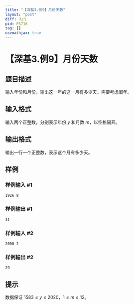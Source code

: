 ```yaml
---
title: "【深基3.例9】月份天数"
layout: "post"
diff: 入门
pid: P5716
tag: []
usemathjax: true
---
```


# 【深基3.例9】月份天数
## 题目描述

输入年份和月份，输出这一年的这一月有多少天。需要考虑闰年。
## 输入格式

输入两个正整数，分别表示年份 $y$ 和月数 $m$，以空格隔开。
## 输出格式

输出一行一个正整数，表示这个月有多少天。
## 样例

### 样例输入 #1
```
1926 8
```
### 样例输出 #1
```
31
```
### 样例输入 #2
```
2000 2
```
### 样例输出 #2
```
29
```
## 提示

数据保证 $1583 \leq y \leq 2020$，$1 \leq m \leq 12$。

